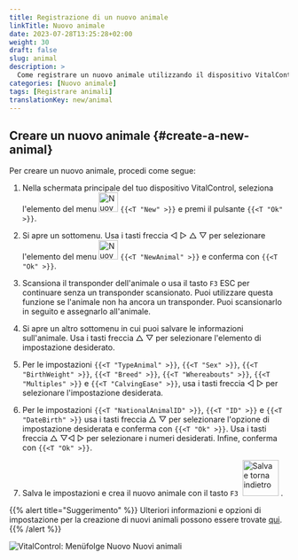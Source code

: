```yaml
---
title: Registrazione di un nuovo animale
linkTitle: Nuovo animale
date: 2023-07-28T13:25:28+02:00
weight: 30
draft: false
slug: animal
description: >
  Come registrare un nuovo animale utilizzando il dispositivo VitalControl.
categories: [Nuovo animale]
tags: [Registrare animali]
translationKey: new/animal
---
```

## Creare un nuovo animale {#create-a-new-animal}
 
Per creare un nuovo animale, procedi come segue:

1. Nella schermata principale del tuo dispositivo VitalControl, seleziona l'elemento del menu <img src="/icons/main/new-animal.svg" width="35" align="bottom" alt="Nuovo animale" /> `{{<T "New" >}}` e premi il pulsante `{{<T "Ok" >}}`.

2. Si apre un sottomenu. Usa i tasti freccia ◁ ▷ △ ▽ per selezionare l'elemento del menu <img src="/icons/main/new-animal.svg" width="35" align="bottom" alt="Nuovo animale" /> `{{<T "NewAnimal" >}}` e conferma con `{{<T "Ok" >}}`.

3. Scansiona il transponder dell'animale o usa il tasto `F3` ESC per continuare senza un transponder scansionato. Puoi utilizzare questa funzione se l'animale non ha ancora un transponder. Puoi scansionarlo in seguito e assegnarlo all'animale.

4. Si apre un altro sottomenu in cui puoi salvare le informazioni sull'animale. Usa i tasti freccia △ ▽ per selezionare l'elemento di impostazione desiderato.

5. Per le impostazioni `{{<T "TypeAnimal" >}}`, `{{<T "Sex" >}}`, `{{<T "BirthWeight" >}}`, `{{<T "Breed" >}}`, `{{<T "Whereabouts" >}}`, `{{<T "Multiples" >}}` e `{{<T "CalvingEase" >}}`, usa i tasti freccia ◁ ▷ per selezionare l'impostazione desiderata.

6. Per le impostazioni `{{<T "NationalAnimalID" >}}`, `{{<T "ID" >}}` e `{{<T "DateBirth" >}}` usa i tasti freccia △ ▽ per selezionare l'opzione di impostazione desiderata e conferma con `{{<T "Ok" >}}`. Usa i tasti freccia △ ▽◁ ▷ per selezionare i numeri desiderati. Infine, conferma con `{{<T "Ok" >}}`.

7. Salva le impostazioni e crea il nuovo animale con il tasto `F3` &nbsp;<img src="/icons/footer/save_exit.svg" width="65" align="bottom" alt="Salva e torna indietro" />&nbsp;.

{{% alert title="Suggerimento" %}}
Ulteriori informazioni e opzioni di impostazione per la creazione di nuovi animali possono essere trovate [qui](../../settings/animal-registration/).
{{% /alert %}}

   ![VitalControl: Menüfolge Nuovo Nuovi animali](../images/new.png "Creare un nuovo animale")
